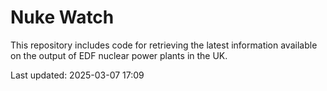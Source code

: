 # Nuke Watch

This repository includes code for retrieving the latest information available on the output of EDF nuclear power plants in the UK.

Last updated: 2025-03-07 17:09